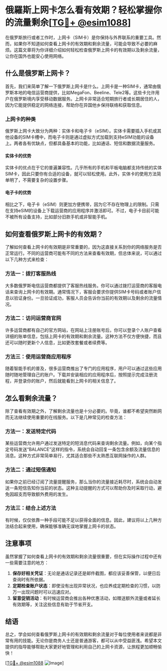 # 俄羅斯上网卡怎么看有效期？轻松掌握你的流量剩余[[TG💪+ @esim1088](https://t.me/s/esim1088)]

在俄罗斯旅行或者工作时，上网卡（SIM卡）是你保持与外界联系的重要工具。然而，如果你不知道如何查看上网卡的有效期和剩余流量，可能会导致不必要的麻烦。这篇文章将为你详细介绍如何轻松检查俄罗斯上网卡的有效期以及剩余流量，让你在国外也能安心使用网络。

## 什么是俄罗斯上网卡？

首先，我们来简单了解一下俄罗斯上网卡是什么。上网卡是一种SIM卡，通常由俄罗斯本地的电信运营商提供，比如MegaFon、Beeline、Tele2等。这些卡允许用户在俄罗斯境内享受移动数据服务。上网卡非常适合短期旅行者或长期居住的人，因为它能提供稳定的网络连接，帮助你在异国他乡保持联络和获取信息。

### 上网卡的种类

俄罗斯上网卡大致分为两种：实体卡和电子卡（eSIM）。实体卡需要插入手机或其他设备的SIM卡槽中，而电子卡则是通过虚拟方式加载到支持eSIM功能的设备上。两者各有优缺点，但都具备基本的功能，比如通话、短信和数据流量服务。

#### 实体卡的优势

实体卡的优点在于它的普遍兼容性。几乎所有的手机和平板电脑都支持传统的实体SIM卡，因此只要你有合适的设备，就可以轻松使用。此外，实体卡的使用方法简单明了，不需要复杂的设置步骤。

#### 电子卡的优势

相比之下，电子卡（eSIM）则更加方便携带，因为它不存在物理上的限制。只需在支持eSIM的设备上下载运营商的应用程序并激活即可。不过，电子卡目前可能不被所有设备支持，比如部分旧款手机或非智能手机。

## 如何查看俄罗斯上网卡的有效期？

了解如何查看上网卡的有效期是非常重要的，因为这直接关系到你的网络服务是否正常运行。不同的运营商可能有不同的方法来查看有效期，但总体来说，可以通过以下几种方式来检查：

### 方法一：拨打客服热线

大多数俄罗斯电信运营商都提供了客服热线服务。你可以通过拨打运营商的客服电话来查询上网卡的有效期。通常情况下，客服会要求你提供SIM卡号码或者账户信息以验证身份。一旦验证成功，客服人员会告诉你当前的有效期以及剩余的流量情况。

### 方法二：访问运营商官网

许多运营商都有自己的官方网站，在网站上注册账号后，你可以登录个人账户查看详细的账单信息，包括上网卡的有效期和剩余流量。这种方法不仅方便快捷，而且还可以随时更新个人信息，比如更改套餐或者续费等。

### 方法三：使用运营商应用程序

随着智能手机的普及，很多运营商推出了专门的应用程序，用户可以通过这些应用随时随地管理自己的账户。下载并安装相应的应用程序后，按照提示完成注册流程，并登录你的账户，然后就能看到上网卡的相关信息了。

## 怎么看剩余流量？

除了查看有效期之外，了解剩余流量也是十分必要的。毕竟，谁都不希望突然断网而无法继续使用重要的在线服务。以下是几种常见的检查方法：

### 方法一：发送特定代码

某些运营商允许用户通过发送特定的短消息代码来查询剩余流量。例如，向某个指定号码发送“BALANCE”这样的指令，系统会自动回复一条包含余额及流量信息的消息。这种方式非常简单易行，尤其适合那些不太熟悉互联网操作的人群。

### 方法二：通过短信通知

如果你之前已经订阅了流量提醒服务，那么当你的流量接近耗尽时，系统会自动发送一条短信告知你当前的状态。这种主动提醒的方式可以帮助你及时采取行动，避免因超支而导致额外费用的发生。

### 方法三：结合上述方法

有时候，仅仅依靠一种手段可能不足以获得全面的信息。因此，建议将以上几种方法结合起来使用，确保能够准确无误地掌握上网卡的状态。

## 注意事项

虽然掌握了如何查看上网卡的有效期和剩余流量很重要，但在实际操作过程中还有一些需要注意的地方：

1. **保存好相关凭证**：无论是通话记录还是邮件截图，都应该妥善保管，以便日后查询时有所依据。
2. **定期检查账户状态**：即使没有出现异常状况，也应养成定期检查的习惯，以防万一出现问题时可以迅速应对。
3. **留意促销活动**：有时候运营商会推出各种优惠活动，如赠送额外流量或者延长有效期等，关注这些信息有助于节省开支。

## 结语

总之，学会如何查看俄罗斯上网卡的有效期和剩余流量对于每位使用者来说都是非常有用的技能。无论你是商务人士还是普通游客，都可以从中受益匪浅。希望本文提供的指导能够帮助大家更好地管理和利用自己的上网卡资源，让旅程更加顺畅愉快！

[[TG💪+ @esim1088](https://t.me/s/esim1088) ![Image](https://i.postimg.cc/4NQfJmqS/Snipaste-2025-05-13-00-14-12.png)]